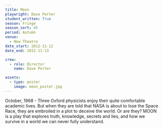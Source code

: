 ```yaml
---
title: Moon
playwright: Dave Porter
student_written: True
season: Fringe
season_sort: 45
period: Autumn
venue:
  - New Theatre
date_start: 2012-11-12
date_end: 2012-11-13

crew:
  - role: Director
    name: Dave Porter

assets:
  - type: poster
    image: moon_poster.jpg
---
```


October, 1968 - Three Oxford physicists enjoy their quite comfortable academic lives. But when they are told that NASA is about to lose the Space Race, they are embroiled in a plot to deceive the world. Or are they? MOON is a play that explores truth, knowledge, secrets and lies, and how we survive in a world we can never fully understand.
